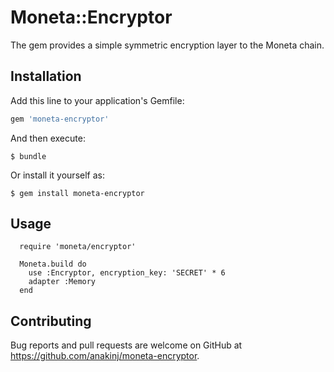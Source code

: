 # Moneta::Encryptor

The gem provides a simple symmetric encryption layer to the Moneta chain.

## Installation

Add this line to your application's Gemfile:

```ruby
gem 'moneta-encryptor'
```

And then execute:

    $ bundle

Or install it yourself as:

    $ gem install moneta-encryptor

## Usage

```
  require 'moneta/encryptor'

  Moneta.build do
    use :Encryptor, encryption_key: 'SECRET' * 6
    adapter :Memory
  end
```

## Contributing

Bug reports and pull requests are welcome on GitHub at https://github.com/anakinj/moneta-encryptor.

